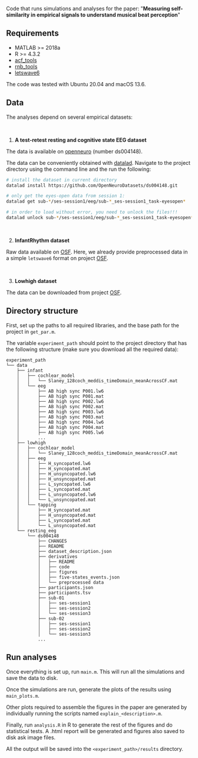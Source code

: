 Code that runs simulations and analyses for the paper: 
"**Measuring self-similarity in empirical signals to understand musical beat perception**"



## Requirements


* MATLAB >= 2018a
* R >= 4.3.2
* [acf_tools](https://github.com/TomasLenc/acf_tools)
* [rnb_tools](https://github.com/TomasLenc/rnb_tools)
* [letswave6](https://github.com/NOCIONS/letswave6)

The code was tested with Ubuntu 20.04 and macOS 13.6. 



## Data

The analyses depend on several empirical datasets:  

<br>

1. **A test-retest resting and cognitive state EEG dataset**

The data is available on [openneuro](https://openneuro.org/datasets/ds004148) (number ds004148).  

The data can be conveniently obtained with [datalad](https://www.datalad.org/). Navigate to the project directory using the command line and the run the following: 

```bash
# install the dataset in current directory
datalad install https://github.com/OpenNeuroDatasets/ds004148.git

# only get the eyes-open data from session 1: 
datalad get sub-*/ses-session1/eeg/sub-*_ses-session1_task-eyesopen*

# in order to load without error, you need to unlock the files!!!
datalad unlock sub-*/ses-session1/eeg/sub-*_ses-session1_task-eyesopen*
```


<br> 

2. **InfantRhythm dataset** 

Raw data available on [OSF](https://osf.io/9wf5u). Here, we already provide preprocessed data in a simple `letswave6` format on project [OSF](https://osf.io/5s3j7).   



<br> 

3. **Lowhigh dataset**

The data can be downloaded from project [OSF](https://osf.io/5s3j7). 





## Directory structure 

First, set up the paths to all required libraries, and the base path for the project in `get_par.m`. 

The variable `experiment_path` should point to the project directory that has the following structure (make sure you download all the required data):  


```
experiment_path
└── data
    ├── infant
    │   ├── cochlear_model
    │   │   └── Slaney_128coch_meddis_timeDomain_meanAcrossCF.mat
    │   └── eeg
    │       ├── AB high sync P001.lw6
    │       ├── AB high sync P001.mat
    │       ├── AB high sync P002.lw6
    │       ├── AB high sync P002.mat
    │       ├── AB high sync P003.lw6
    │       ├── AB high sync P003.mat
    │       ├── AB high sync P004.lw6
    │       ├── AB high sync P004.mat
    │       ├── AB high sync P005.lw6
    │		...
    ├── lowhigh
    │   ├── cochlear_model
    │   │   └── Slaney_128coch_meddis_timeDomain_meanAcrossCF.mat
    │   ├── eeg
    │   │   ├── H_syncopated.lw6
    │   │   ├── H_syncopated.mat
    │   │   ├── H_unsyncopated.lw6
    │   │   ├── H_unsyncopated.mat
    │   │   ├── L_syncopated.lw6
    │   │   ├── L_syncopated.mat
    │   │   ├── L_unsyncopated.lw6
    │   │   └── L_unsyncopated.mat
    │   └── tapping
    │       ├── H_syncopated.mat
    │       ├── H_unsyncopated.mat
    │       ├── L_syncopated.mat
    │       └── L_unsyncopated.mat
    └── resting_eeg
        └── ds004148
            ├── CHANGES
            ├── README
            ├── dataset_description.json
            ├── derivatives
            │   ├── README
            │   ├── code
            │   ├── figures
            │   ├── five-states_events.json
            │   └── preprocessed data
            ├── participants.json
            ├── participants.tsv
            ├── sub-01
            │   ├── ses-session1
            │   ├── ses-session2
            │   └── ses-session3
            ├── sub-02
            │   ├── ses-session1
            │   ├── ses-session2
            │   └── ses-session3
            ...

```


## Run analyses


Once everything is set up, run `main.m`. This will run all the simulations and save the data to disk. 

Once the simulations are run, generate the plots of the results using `main_plots.m`. 

Other plots required to assemble the figures in the paper are generated by individually running the scripts named `explain_<description>.m`. 

Finally, run `analysis.R` in R to generate the rest of the figures and do statistical tests. A .html report will be generated and figures also saved to disk ask image files.  

All the output will be saved into the `<experiment_path>/results` directory. 





